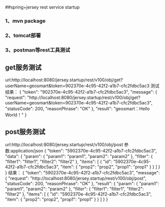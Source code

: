 ##spring+jersey rest service startup

### 1、mvn package
### 2、tomcat部署
### 3、postman等rest工具测试


## get服务测试
url:http://localhost:8080/jersey.startup/rest/v100/obj/get?userName=geosmart&token=902370e-4c95-42f2-a1b7-cfc2fdbc5ac3
测试结果：
{
    "token": "902370e-4c95-42f2-a1b7-cfc2fdbc5ac3",
    "message": {
        "request": "http://localhost:8080/jersey.startup/rest/v100/obj/get?userName=geosmart&token=902370e-4c95-42f2-a1b7-cfc2fdbc5ac3",
        "statusCode": 200,
        "reasonPhrase": "OK"
    },
    "result": "geosmart：Hello World！"
}


## post服务测试
url:http://localhost:8080/jersey.startup/rest/v100/obj/post
参数:application/json
{
    "token": "5902370e-4c95-42f2-a1b7-cfc2fdbc5ac3",
    "data": {
        "param": {
            "param1": "param1",
            "param2": "param2"
        },
        "filter": {
            "filter1": "filter1",
            "filter2": "filter2"
        },
        "items": [
            {
                "id": "5902370e-4c95-42f2-a1b7-cfc2fdbc5ac3",
                "item": {
                    "prop2": "prop2",
                    "prop1": "prop1"
                }
            }
        ]
    }
}
结果：
{
    "token": "5902370e-4c95-42f2-a1b7-cfc2fdbc5ac3",
    "message": {
        "request": "http://localhost:8080/jersey.startup/rest/v100/obj/post",
        "statusCode": 200,
        "reasonPhrase": "OK"
    },
    "result": {
        "param": {
            "param1": "param1",
            "param2": "param2"
        },
        "filter": {
            "filter1": "filter1",
            "filter2": "filter2"
        },
        "items": [
            {
                "id": "5902370e-4c95-42f2-a1b7-cfc2fdbc5ac3",
                "item": {
                    "prop2": "prop2",
                    "prop1": "prop1"
                }
            }
        ]
    }
}
